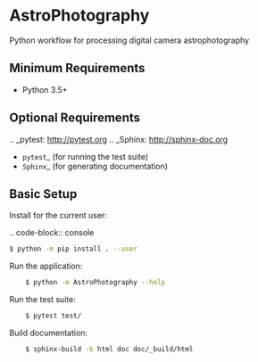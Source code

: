 # AstroPhotography

Python workflow for processing digital camera astrophotography


## Minimum Requirements

- Python 3.5+


## Optional Requirements

.. _pytest: http://pytest.org
.. _Sphinx: http://sphinx-doc.org

- `pytest`_ (for running the test suite)
- `Sphinx`_ (for generating documentation)


## Basic Setup

Install for the current user:

.. code-block:: console

```bash
$ python -m pip install . --user
```

Run the application:

```bash
    $ python -m AstroPhotography --help
```

Run the test suite:

```bash
    $ pytest test/
```

Build documentation:

```bash
    $ sphinx-build -b html doc doc/_build/html
```